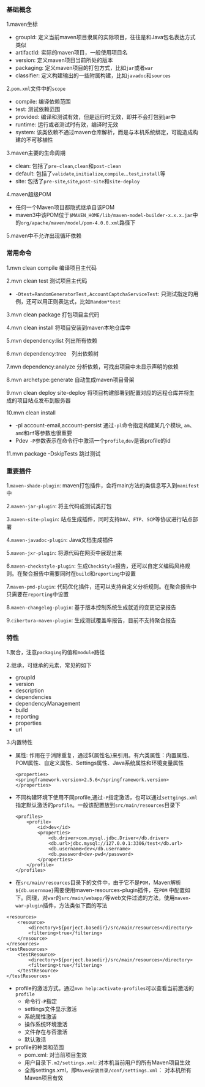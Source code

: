 ### 基础概念
1.maven坐标
  - groupId: 定义当前maven项目隶属的实际项目，往往是和Java包名表达方式类似
  - artifactId: 实际的maven项目，一般使用项目名
  - version: 定义maven项目当前所处的版本
  - packaging: 定义maven项目的打包方式，比如`jar`或者`war`
  - classifier: 定义构建输出的一些附属构建，比如`javadoc`和`sources`

2.`pom.xml`文件中的`scope`
  - compile: 编译依赖范围
  - test: 测试依赖范围
  - provided: 编译和测试有效，但是运行时无效，即并不会打包到jar中
  - runtime: 运行或者测试时有效，编译时无效
  - system: 该类依赖不通过maven仓库解析，而是与本机系统绑定，可能造成构建的不可移植性
  
3.maven主要的生命周期
  - clean: 包括了`pre-clean`,`clean`和`post-clean`
  - default: 包括了`validate`,`initialize`,`compile`...`test`,`install`等
  - site: 包括了`pre-site`,`site`,`post-site`和`site-deploy`

4.maven超级POM
  - 任何一个Maven项目都隐式继承自该POM
  - maven3中该POM位于`$MAVEN_HOME/lib/maven-model-builder-x.x.x.jar`中的`org/apache/maven/model/pom-4.0.0.xml`路径下

5.maven中不允许出现循环依赖

### 常用命令
1.mvn clean compile 编译项目主代码

2.mvn clean test 测试项目主代码
  - `-Dtest=RandomGeneratorTest,AccountCaptchaServiceTest`: 只测试指定的用例，还可以用正则表达式，比如`Random*test`

3.mvn clean package 打包项目主代码

4.mvn clean install 将项目安装到maven本地仓库中

5.mvn dependency:list 列出所有依赖

6.mvn dependency:tree　列出依赖树

7.mvn dependency:analyze 分析依赖，可找出项目中未显示声明的依赖

8.mvn archetype:generate 自动生成maven项目骨架

9.mvn clean deploy site-deploy 将项目构建部署到配置对应的远程仓库并将生成的项目站点发布到服务器

10.mvn clean install 
  - -pl account-email,account-persist 通过`-pl`命令指定构建某几个模块, `am`、`amd`和`rf`等参数也很重要
  - Pdev `-P`参数表示在命令行中激活一个`profile`,`dev`是该profile的id

11.mvn package -DskipTests 跳过测试


### 重要插件
1.`maven-shade-plugin`: maven打包插件，会将main方法的类信息写入到`manifest`中

2.`maven-jar-plugin`: 将主代码或测试类打包

3.`maven-site-plugin`: 站点生成插件，同时支持`DAV`、`FTP`、`SCP`等协议进行站点部署

4.`maven-javadoc-plugin`: Java文档生成插件

5.`maven-jxr-plugin`: 将源代码在网页中展现出来

6.`maven-checkstyle-plugin`: 生成`CheckStyle`报告，还可以自定义编码风格规则。在聚合报告中需要同时在`build`和`reporting`中设置

7.`maven-pmd-plugin`: 代码优化插件，还可以支持自定义分析规则。在聚合报告中只需要在`reporting`中设置

8.`maven-changelog-plugin`: 基于版本控制系统生成就近的变更记录报告

9.`cibertura-maven-plugin`: 生成测试覆盖率报告，目前不支持聚合报告


### 特性
1.聚合，注意`packaging`的值和`module`路径

2.继承，可继承的元素，常见的如下
  - groupId
  - version
  - description
  - dependencies
  - dependencyManagement
  - build
  - reporting
  - properties
  - url

3.内置特性
  - 属性: 作用在于消除重复，通过${属性名}来引用。有六类属性：内置属性、POM属性、自定义属性、Settings属性、Java系统属性和环境变量属性
    ```
    <properties>
    <springframework.version>2.5.6</springframework.version>
    </properties>
    ```
  - 不同构建环境下使用不同profile,通过`-P`指定激活，也可以通过`settgings.xml`指定默认激活的`profile`。一般该配置放到`src/main/resources`目录下
    ```
    <profiles>
        <profile>
            <id>dev</id>
            <properties>
                <db.driver>com.mysql.jdbc.Driver</db.driver>
                <db.url>jdbc.mysql://127.0.0.1:3306/test</db.url>
                <db.username>dev</db.username>
                <db.password>dev-pwd</password>
            </properties>
        </profile>
    </profiles>
    ```
  - 在`src/main/resources`目录下的文件中，由于它不是`POM`，Maven解析`${db.usernmae}`需要使用maven-resources-plugin插件，在`POM`
  中配置如下。同理，对`war`的`src/main/webapp/`等web文件过滤的方法，使用`maven-war-plugin`插件，方法类似下面的写法
  ```
  <resources>
      <resource>
          <directory>${porject.basedir}/src/main/resources</directory>
          <filtering>true</filtering>
      </resource>
  </resources>
  <testResources>
      <testResource>
          <directory>${porject.basedir}/src/main/resources</directory>
          <filtering>true</filtering>
      </testResource>
  </testResources>
  ```
  - profile的激活方式。通过`mvn help:activate-profiles`可以查看当前激活的`profile`
    - 命令行`-P`指定
    - settings文件显示激活
    - 系统属性激活
    - 操作系统环境激活
    - 文件存在与否激活
    - 默认激活
  - profile的种类和范围
    - pom.xml: 对当前项目生效
    - 用户目录下`.m2/settings.xml`: 对本机当前用户的所有Maven项目生效
    - 全局settings.xml，即`Maven安装目录/conf/settings.xml`： 对本机所有Maven项目有效